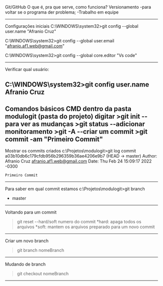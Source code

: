 Git/GitHub
O que é, pra que serve, como funciona?
Versionamento
-para voltar se o programa der problema;
-Trabalho em equipe

--------------------------------------------------------------------------------
Configurações iniciais
C:\WINDOWS\system32>git config --global user.name "Afranio Cruz"

C:\WINDOWS\system32>git config --global user.email "afranio.af1.web@gmail.com"

C:\WINDOWS\system32>git config --global core.editor "Vs code"

----------------------------------------------------------------------------------
Verificar qual usuário:

C:\WINDOWS\system32>git config user.name
Afranio Cruz
----------------------------------------------------------------------------------
Comandos básicos CMD
dentro da pasta modulogit (pasta do projeto) digitar >git init
--para ver as mudanças >git status
--adicionar monitoramento >git -A
--criar um commit >git commit -am "Primeiro Commit"
----------------------------------------------------------------------------------
Mostrar os commits criados
c:\Projetos\modulogit>git log
commit a03b10db6c179cfdb956b296359b36ae4206e9b7 (HEAD -> master)
Author: Afranio Cruz <afranio.af1.web@gmail.com>
Date:   Thu Feb 24 15:09:17 2022 -0300

    Primeiro Commit
---------------------------------------------------------------------------------
Para saber em qual commit estamos
c:\Projetos\modulogit>git branch
* master
----------------------------------------------------------------------------------
Voltando para um commit 
> git reset --hard/soft numero do commit
*hard: apaga todos os arquivos
*soft: mantem os arquivos preparado para um novo commit
----------------------------------------------------------------------------------
Criar um novo branch
>git branch nomeBranch
----------------------------------------------------------------------------------
Mudando de branch
>git checkout nomeBranch
----------------------------------------------------------------------------------

